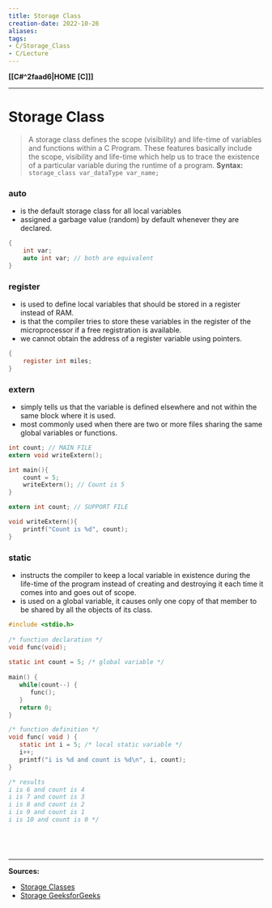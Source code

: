 ```yaml
---
title: Storage Class
creation-date: 2022-10-26
aliases:
tags:
- C/Storage_Class
- C/Lecture
---
```

**[[C#^2faad6|HOME [C]]]**

---
# Storage Class
> A storage class defines the scope (visibility) and life-time of variables and functions within a C Program. These features basically include the scope, visibility and life-time which help us to trace the existence of a particular variable during the runtime of a program.
> **Syntax:** `storage_class var_dataType var_name;`

### auto
- is the default storage class for all local variables
- assigned a garbage value (random) by default whenever they are declared.
```C
{
	int var;
	auto int var; // both are equivalent
}
```

### register
-   is used to define local variables that should be stored in a register instead of RAM.
-   is that the compiler tries to store these variables in the register of the microprocessor if a free registration is available.
-   we cannot obtain the address of a register variable using pointers.
```C
{
	register int miles;
}
```

### extern
-   simply tells us that the variable is defined elsewhere and not within the same block where it is used.
-   most commonly used when there are two or more files sharing the same global variables or functions.
```C
int count; // MAIN FILE
extern void writeExtern();

int main(){
	count = 5;
	writeExtern(); // Count is 5
}
```
```C
extern int count; // SUPPORT FILE

void writeExtern(){
	printf("Count is %d", count);
}
```

### static
-   instructs the compiler to keep a local variable in existence during the life-time of the program instead of creating and destroying it each time it comes into and goes out of scope.
-   is used on a global variable, it causes only one copy of that member to be shared by all the objects of its class.
```C
#include <stdio.h>
 
/* function declaration */
void func(void);
 
static int count = 5; /* global variable */
 
main() {
   while(count--) {
      func();
   }
   return 0;
}

/* function definition */
void func( void ) {
   static int i = 5; /* local static variable */
   i++;
   printf("i is %d and count is %d\n", i, count);
}

/* results
i is 6 and count is 4
i is 7 and count is 3
i is 8 and count is 2
i is 9 and count is 1
i is 10 and count is 0 */
```

<br>

# 
---
**Sources:**
- [Storage Classes](https://www.tutorialspoint.com/cprogramming/c_storage_classes.htm)
- [Storage GeeksforGeeks](https://www.geeksforgeeks.org/storage-classes-in-c/)